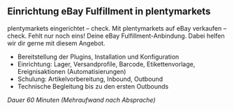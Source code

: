 ## Einrichtung eBay Fulfillment in plentymarkets
 
plentymarkets eingerichtet – check. Mit plentymarkets auf eBay verkaufen – check. Fehlt nur noch eins! Deine eBay Fulfillment-Anbindung. Dabei helfen wir dir gerne mit diesem Angebot.  

- Bereitstellung der Plugins, Installation und Konfiguration
- Einrichtung: Lager, Versandprofile, Barcode, Etikettenvorlage, Ereignisaktionen (Automatisierungen)
- Schulung: Artikelvorbereitung, Inbound, Outbound
- Technische Begleitung bis zu den ersten Outbounds

*Dauer 60 Minuten (Mehraufwand nach Absprache)*
